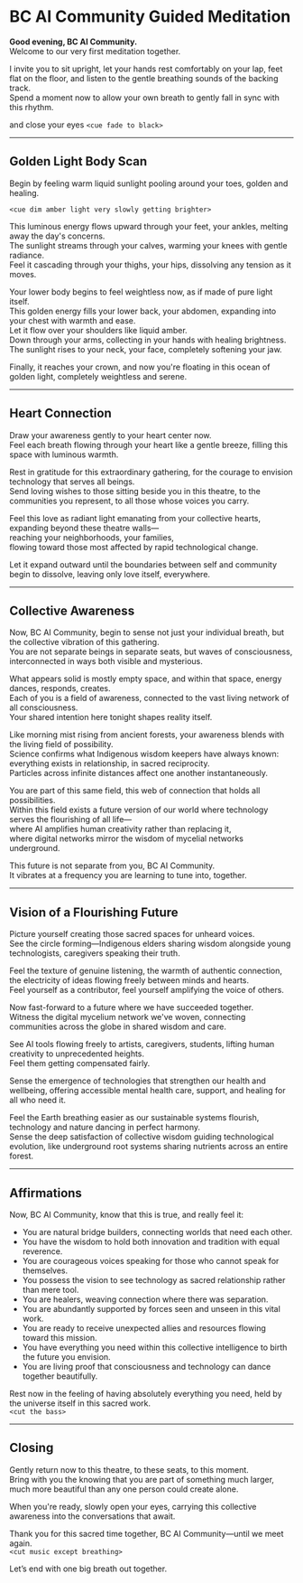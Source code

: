# BC AI Community Guided Meditation

**Good evening, BC AI Community.**  
Welcome to our very first meditation together.

I invite you to sit upright, let your hands rest comfortably on your lap, feet flat on the floor, and listen to the gentle breathing sounds of the backing track.  
Spend a moment now to allow your own breath to gently fall in sync with this rhythm.  

<pause> and close your eyes `<cue fade to black>`

---

## Golden Light Body Scan

Begin by feeling warm liquid sunlight pooling around your toes, golden and healing.

`<cue dim amber light very slowly getting brighter>`

This luminous energy flows upward through your feet, your ankles, melting away the day's concerns.  
The sunlight streams through your calves, warming your knees with gentle radiance.  
Feel it cascading through your thighs, your hips, dissolving any tension as it moves.  

Your lower body begins to feel weightless now, as if made of pure light itself.  
This golden energy fills your lower back, your abdomen, expanding into your chest with warmth and ease.  
Let it flow over your shoulders like liquid amber.  
Down through your arms, collecting in your hands with healing brightness.  
The sunlight rises to your neck, your face, completely softening your jaw.  

Finally, it reaches your crown, and now you're floating in this ocean of golden light, completely weightless and serene.

---

## Heart Connection

Draw your awareness gently to your heart center now.  
Feel each breath flowing through your heart like a gentle breeze, filling this space with luminous warmth.

Rest in gratitude for this extraordinary gathering, for the courage to envision technology that serves all beings.  
Send loving wishes to those sitting beside you in this theatre, to the communities you represent, to all those whose voices you carry.

Feel this love as radiant light emanating from your collective hearts, expanding beyond these theatre walls—  
reaching your neighborhoods, your families,  
flowing toward those most affected by rapid technological change.  

Let it expand outward until the boundaries between self and community begin to dissolve, leaving only love itself, everywhere.

---

## Collective Awareness

Now, BC AI Community, begin to sense not just your individual breath, but the collective vibration of this gathering.  
You are not separate beings in separate seats, but waves of consciousness, interconnected in ways both visible and mysterious.

What appears solid is mostly empty space, and within that space, energy dances, responds, creates.  
Each of you is a field of awareness, connected to the vast living network of all consciousness.  
Your shared intention here tonight shapes reality itself.

Like morning mist rising from ancient forests, your awareness blends with the living field of possibility.  
Science confirms what Indigenous wisdom keepers have always known: everything exists in relationship, in sacred reciprocity.  
Particles across infinite distances affect one another instantaneously.  

You are part of this same field, this web of connection that holds all possibilities.  
Within this field exists a future version of our world where technology serves the flourishing of all life—  
where AI amplifies human creativity rather than replacing it,  
where digital networks mirror the wisdom of mycelial networks underground.

This future is not separate from you, BC AI Community.  
It vibrates at a frequency you are learning to tune into, together.

---

## Vision of a Flourishing Future

Picture yourself creating those sacred spaces for unheard voices.  
See the circle forming—Indigenous elders sharing wisdom alongside young technologists, caregivers speaking their truth.  

Feel the texture of genuine listening, the warmth of authentic connection, the electricity of ideas flowing freely between minds and hearts.  
Feel yourself as a contributor, feel yourself amplifying the voice of others.  

Now fast-forward to a future where we have succeeded together.  
Witness the digital mycelium network we've woven, connecting communities across the globe in shared wisdom and care.  

See AI tools flowing freely to artists, caregivers, students, lifting human creativity to unprecedented heights.  
Feel them getting compensated fairly.  

Sense the emergence of technologies that strengthen our health and wellbeing, offering accessible mental health care, support, and healing for all who need it.  

Feel the Earth breathing easier as our sustainable systems flourish, technology and nature dancing in perfect harmony.  
Sense the deep satisfaction of collective wisdom guiding technological evolution, like underground root systems sharing nutrients across an entire forest.

---

## Affirmations

Now, BC AI Community, know that this is true, and really feel it:  
- You are natural bridge builders, connecting worlds that need each other.  
- You have the wisdom to hold both innovation and tradition with equal reverence.  
- You are courageous voices speaking for those who cannot speak for themselves.  
- You possess the vision to see technology as sacred relationship rather than mere tool.  
- You are healers, weaving connection where there was separation.  
- You are abundantly supported by forces seen and unseen in this vital work.  
- You are ready to receive unexpected allies and resources flowing toward this mission.  
- You have everything you need within this collective intelligence to birth the future you envision.  
- You are living proof that consciousness and technology can dance together beautifully.

Rest now in the feeling of having absolutely everything you need, held by the universe itself in this sacred work.  
`<cut the bass>`

---

## Closing

Gently return now to this theatre, to these seats, to this moment.  
Bring with you the knowing that you are part of something much larger, much more beautiful than any one person could create alone.

When you're ready, slowly open your eyes, carrying this collective awareness into the conversations that await.

Thank you for this sacred time together, BC AI Community—until we meet again.  
`<cut music except breathing>`

Let’s end with one big breath out together.
